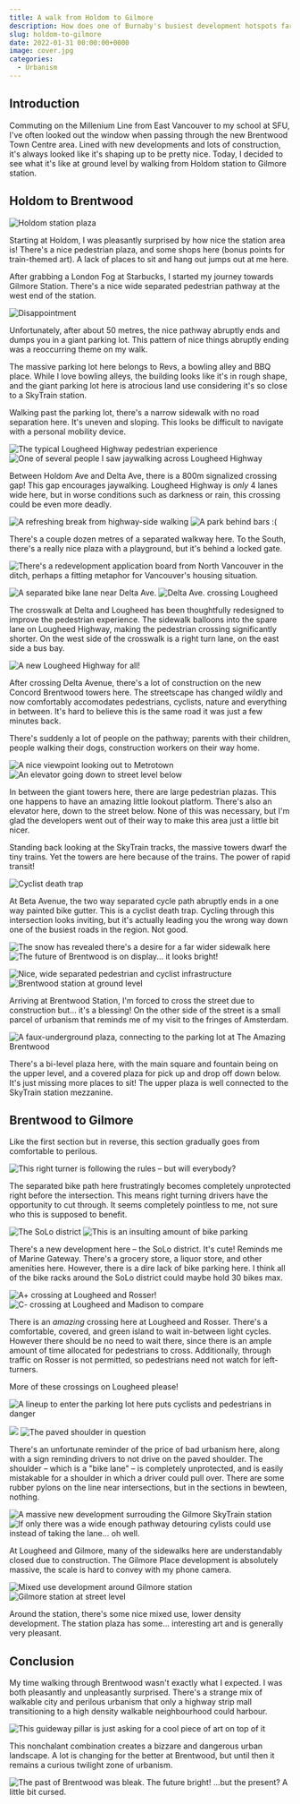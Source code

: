```yaml
---
title: A walk from Holdom to Gilmore
description: How does one of Burnaby's busiest development hotspots fare for a pedestrian?
slug: holdom-to-gilmore
date: 2022-01-31 00:00:00+0000
image: cover.jpg
categories:
  - Urbanism
---
```


## Introduction

Commuting on the Millenium Line from East Vancouver to my school at SFU, I've often looked out the window when passing through the new Brentwood Town Centre area. Lined with new developments and lots of construction, it's always looked like it's shaping up to be pretty nice. Today, I decided to see what it's like at ground level by walking from Holdom station to Gilmore station.

## Holdom to Brentwood

![Holdom station plaza](photos/holdom_station_plaza.jpg)

Starting at Holdom, I was pleasantly surprised by how nice the station area is! There's a nice pedestrian plaza, and some shops here (bonus points for train-themed art). A lack of places to sit and hang out jumps out at me here.

After grabbing a London Fog at Starbucks, I started my journey towards Gilmore Station. There's a nice wide separated pedestrian pathway at the west end of the station.

![Disappointment](photos/holdom_disappointment.jpg)

Unfortunately, after about 50 metres, the nice pathway abruptly ends and dumps you in a giant parking lot. This pattern of nice things abruptly ending was a reoccurring theme on my walk.

The massive parking lot here belongs to Revs, a bowling alley and BBQ place. While I love bowling alleys, the building looks like it's in rough shape, and the giant parking lot here is atrocious land use considering it's so close to a SkyTrain station.

Walking past the parking lot, there's a narrow sidewalk with no road separation here. It's uneven and sloping. This looks be difficult to navigate with a personal
mobility device.

![The typical Lougheed Highway pedestrian experience](photos/lougheed_next_to_revs.jpg) ![One of several people I saw jaywalking across Lougheed Highway](photos/lougheed_jaywalking.jpg)

Between Holdom Ave and Delta Ave, there is a 800m signalized crossing gap! This gap encourages jaywalking. Lougheed Highway is _only_ 4 lanes wide here, but in worse conditions such as darkness or rain, this crossing could be even more deadly.

![A refreshing break from highway-side walking](photos/lougheed_improvement.jpg)
![A park behind bars :(](photos/lougheed_private_park.jpg)

There's a couple dozen metres of a separated walkway here. To the South, there's a really nice plaza with a playground, but it's behind a locked gate.

![There's a redevelopment application board from North Vancouver in the ditch, perhaps a fitting metaphor for Vancouver's housing situation.](photos/lougheed_misplaced_rezoning_board.jpg)

![A separated bike lane near Delta Ave.](photos/delta_bike_infrastructure.jpg) ![Delta Ave. crossing Lougheed](photos/delta_weird_crosswalk.jpg)

The crosswalk at Delta and Lougheed has been thoughtfully redesigned to improve the pedestrian experience. The sidewalk balloons into the spare lane on Lougheed Highway, making the pedestrian crossing significantly shorter. On the west side of the crosswalk is a right turn lane, on the east side a bus bay.

![A new Lougheed Highway for all!](photos/lougheed_new_and_improved.jpg)

After crossing Delta Avenue, there's a lot of construction on the new Concord Brentwood towers here. The streetscape has changed wildly and now comfortably accomodates pedestrians, cyclists, nature and everything in between. It's hard to believe this is the same road it was just a few minutes back.

There's suddenly a lot of people on the pathway; parents with their children, people walking their dogs, construction workers on their way home.

![A nice viewpoint looking out to Metrotown](photos/concord_podium.jpg)
![An elevator going down to street level below](photos/concord_elevator.jpg)

In between the giant towers here, there are large pedestrian plazas. This one happens to have an amazing little lookout platform. There's also an elevator here, down to the street below. None of this was necessary, but I'm glad the developers went out of their way to make this area just a little bit nicer.

Standing back looking at the SkyTrain tracks, the massive towers dwarf the tiny trains. Yet the towers are here because of the trains. The power of rapid transit!

![Cyclist death trap](photos/beta_seal_of_disapproval.jpg)

At Beta Avenue, the two way separated cycle path abruptly ends in a one way painted bike gutter. This is a cyclist death trap. Cycling through this intersection looks inviting, but it's actually leading you the wrong way down one of the busiest roads in the region. Not good.

![The snow has revealed there's a desire for a far wider sidewalk here](photos/brentwood_desire_path.jpg)
![The future of Brentwood is on display... it looks bright!](photos/brentwood_future.jpg)

![Nice, wide separated pedestrian and cyclist infrastructure](photos/brentwood_streetfront.jpg)
![Brentwood station at ground level](photos/brentwood_station.jpg)

Arriving at Brentwood Station, I'm forced to cross the street due to construction but... it's a blessing! On the other side of the street is a small parcel of urbanism that reminds me of my visit to the fringes of Amsterdam.

![A faux-underground plaza, connecting to the parking lot at The Amazing Brentwood](photos/brentwood_plaza_and_parking.jpg)

There's a bi-level plaza here, with the main square and fountain being on the upper level, and a covered plaza for pick up and drop off down below. It's just missing more places to sit! The upper plaza is well connected to the SkyTrain station mezzanine.

## Brentwood to Gilmore

Like the first section but in reverse, this section gradually goes from comfortable to perilous.

![This right turner is following the rules – but will everybody?](photos/brentwood_lapse_in_protection.jpg)

The separated bike path here frustratingly becomes completely unprotected right before the intersection. This means right turning drivers have the opportunity to cut through. It seems completely pointless to me, not sure who this is supposed to benefit.

![The SoLo district](photos/brentwood_solo.jpg) ![This is an insulting amount of bike parking](photos/brentwood_pathetic_bike_parking.jpg)

There's a new development here – the SoLo district. It's cute! Reminds me of Marine Gateway. There's a grocery store, a liquor store, and other amenities here. However, there is a dire lack of bike parking here. I think all of the bike racks around the SoLo district could maybe hold 30 bikes max.

![A+ crossing at Lougheed and Rosser!](photos/brentwood_amazing_crossing.jpg) ![C- crossing at Lougheed and Madison to compare](photos/brentwood_worse_crossing.jpg)

There is an _amazing_ crossing here at Lougheed and Rosser. There's a comfortable, covered, and green island to wait in-between light cycles. However there should be no need to wait there, since there is an ample amount of time allocated for pedestrians to cross. Additionally, through traffic on Rosser is not permitted, so pedestrians need not watch for left-turners.

More of these crossings on Lougheed please!

![A lineup to enter the parking lot here puts cyclists and pedestrians in danger](photos/lougheed_parking_lot_lineup.jpg)

![](photos/lougheed_the_price_of_bad_urbanism.jpg) ![The paved shoulder in question](photos/lougheed_the_paved_shoulder_in_question.jpg)

There's an unfortunate reminder of the price of bad urbanism here, along with a sign reminding drivers to not drive on the paved shoulder. The shoulder – which is a "bike lane" – is completely unprotected, and is easily mistakable for a shoulder in which a driver could pull over. There are some rubber pylons on the line near intersections, but in the sections in bewteen, nothing.

![A massive new development surrouding the Gilmore SkyTrain station](photos/gilmore_place.jpg) ![If only there was a wide enough pathway detouring cylists could use instead of taking the lane... oh well.](photos/gilmore_terrible_cycling_detour.jpg)

At Lougheed and Gilmore, many of the sidewalks here are understandably closed due to construction. The Gilmore Place development is absolutely massive, the scale is hard to convey with my phone camera.

![Mixed use development around Gilmore station](photos/gilmore_mixed_use_development.jpg) ![Gilmore station at street level](photos/gilmore_station.jpg)

Around the station, there's some nice mixed use, lower density development. The station plaza has some... interesting art and is generally very pleasant.

## Conclusion

My time walking through Brentwood wasn't exactly what I expected. I was both pleasantly and unpleasantly surprised. There's a strange mix of walkable city and perilous urbanism that only a highway strip mall transitioning to a high density walkable neighbourhood could harbour.

![This guideway pillar is just asking for a cool piece of art on top of it](photos/lougheed_guideway.jpg)

This nonchalant combination creates a bizzare and dangerous urban landscape. A lot is changing for the better at Brentwood, but until then it remains a curious twilight zone of urbanism.

![The past of Brentwood was bleak. The future bright! ...but the present? A little bit cursed.](photos/leaving.jpg)
